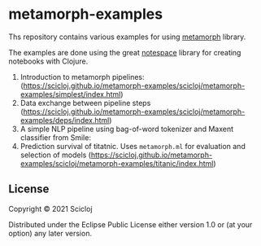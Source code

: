# metamorph-examples

Ths repository contains various examples for using [metamorph](https://github.com/scicloj/metamorph) library.

The examples are done using the great [notespace](https://github.com/scicloj/notespace) library for creating notebooks with Clojure.

1. Introduction to metamorph pipelines: (https://scicloj.github.io/metamorph-examples/scicloj/metamorph-examples/simplest/index.html)
2. Data exchange between pipeline steps
(https://scicloj.github.io/metamorph-examples/scicloj/metamorph-examples/deps/index.html)
3. A simple NLP pipeline using bag-of-word tokenizer and Maxent classifier from Smile:
4. Prediction survival of titatnic. Uses `metamorph.ml` for evaluation and selection of models
(https://scicloj.github.io/metamorph-examples/scicloj/metamorph-examples/titanic/index.html)

## License

Copyright © 2021 Scicloj

Distributed under the Eclipse Public License either version 1.0 or (at
your option) any later version.
